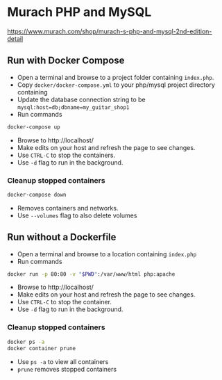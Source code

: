 # Murach PHP and MySQL

https://www.murach.com/shop/murach-s-php-and-mysql-2nd-edition-detail

## Run with Docker Compose
- Open a terminal and browse to a project folder containing `index.php`.
- Copy `docker/docker-compose.yml` to your php/mysql project directory containing 
- Update the database connection string to be `mysql:host=db;dbname=my_guitar_shop1`
- Run commands
```bash
docker-compose up
```
- Browse to http://localhost/
- Make edits on your host and refresh the page to see changes.
- Use `CTRL-C` to stop the containers.
- Use `-d` flag to run in the background.

### Cleanup stopped containers
```bash
docker-compose down
```
- Removes containers and networks.
- Use `--volumes` flag to also delete volumes

## Run without a Dockerfile
- Open a terminal and browse to a location containing 
`index.php`
- Run commands
```bash
docker run -p 80:80 -v "$PWD":/var/www/html php:apache
```
- Browse to http://localhost/
- Make edits on your host and refresh the page to see changes.
- Use `CTRL-C` to stop the container.
- Use `-d` flag to run in the background.

### Cleanup stopped containers
```bash
docker ps -a
docker container prune
```
- Use `ps -a` to view all containers
- `prune` removes stopped containers